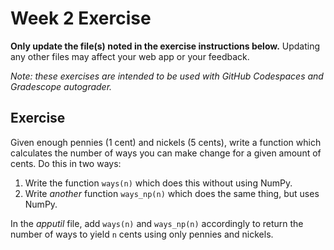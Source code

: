# Week 2 Exercise

**Only update the file(s) noted in the exercise instructions below.** Updating any other files may affect your web app or your feedback.

*Note: these exercises are intended to be used with GitHub Codespaces and Gradescope autograder.*

## Exercise

Given enough pennies (1 cent) and nickels (5 cents), write a function which calculates the number of ways you can make change for a given amount of cents. Do this in two ways:

1. Write the function `ways(n)` which does this without using NumPy.
2. Write *another* function `ways_np(n)` which does the same thing, but uses NumPy.

In the *apputil* file, add `ways(n)` and `ways_np(n)` accordingly to return the number of ways to yield `n` cents using only pennies and nickels.
